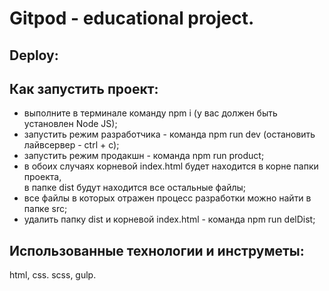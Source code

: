 # Gitpod - educational project.

## Deploy:

## Как запустить проект:

- выполните в терминале команду npm i (у вас должен быть установлен Node JS);
- запустить режим разработчика - команда npm run dev (остановить лайвсервер - ctrl + c);
- запустить режим продакшн - команда npm run product; <br>
- в обоих случаях корневой index.html будет находится в корне папки проекта, <br>
  в папке dist будут находится все остальные файлы;
- все файлы в которых отражен процесс разработки можно найти в папке src;
- удалить папку dist и корневой index.html - команда npm run delDist;

## Использованные технологии и инструметы:

html, css. scss, gulp.
